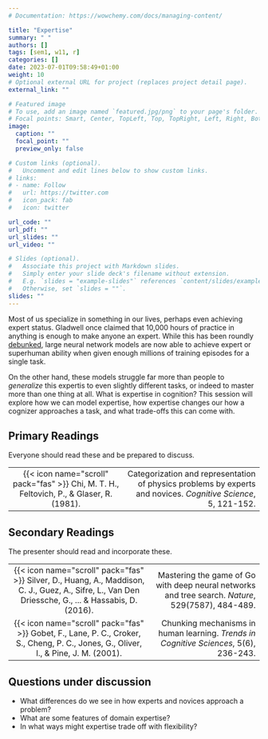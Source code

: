 ```yaml
---
# Documentation: https://wowchemy.com/docs/managing-content/

title: "Expertise"
summary: " "
authors: []
tags: [sem1, w11, r]
categories: []
date: 2023-07-01T09:58:49+01:00
weight: 10
# Optional external URL for project (replaces project detail page).
external_link: ""

# Featured image
# To use, add an image named `featured.jpg/png` to your page's folder.
# Focal points: Smart, Center, TopLeft, Top, TopRight, Left, Right, BottomLeft, Bottom, BottomRight.
image:
  caption: ""
  focal_point: ""
  preview_only: false

# Custom links (optional).
#   Uncomment and edit lines below to show custom links.
# links:
# - name: Follow
#   url: https://twitter.com
#   icon_pack: fab
#   icon: twitter

url_code: ""
url_pdf: ""
url_slides: ""
url_video: ""

# Slides (optional).
#   Associate this project with Markdown slides.
#   Simply enter your slide deck's filename without extension.
#   E.g. `slides = "example-slides"` references `content/slides/example-slides.md`.
#   Otherwise, set `slides = ""`.
slides: ""
---
```


Most of us specialize in something in our lives, perhaps even achieving expert status. Gladwell once claimed that 10,000 hours of practice in anything is enough to make anyone an expert. While this has been roundly [debunked](https://www.6seconds.org/2022/06/20/10000-hour-rule/), large neural network models are now able to achieve expert or superhuman ability when given enough millions of training episodes for a single task.

On the other hand, these models struggle far more than people to *generalize* this expertis to even slightly different tasks, or indeed to master more than one thing at all. What is expertise in cognition? This session will explore how we can model expertise, how expertise changes our how a cognizer approaches a task, and what trade-offs this can come with.


## Primary Readings

Everyone should read these and be prepared to discuss.

|  |  |
|:----:|-----:|
| {{< icon name="scroll" pack="fas" >}} Chi, M. T. H., Feltovich, P., & Glaser, R. (1981). | Categorization and representation of physics problems by experts and novices. *Cognitive Science*, 5, 121-152. |

## Secondary Readings

The presenter should read and incorporate these.

|  |  |
|:----:|-----:|
| {{< icon name="scroll" pack="fas" >}} Silver, D., Huang, A., Maddison, C. J., Guez, A., Sifre, L., Van Den Driessche, G., ... & Hassabis, D. (2016). | Mastering the game of Go with deep neural networks and tree search. *Nature*, 529(7587), 484-489. |
| {{< icon name="scroll" pack="fas" >}} Gobet, F., Lane, P. C., Croker, S., Cheng, P. C., Jones, G., Oliver, I., & Pine, J. M. (2001). | Chunking mechanisms in human learning. *Trends in Cognitive Sciences*, 5(6), 236-243. |

## Questions under discussion

- What differences do we see in how experts and novices approach a problem?
- What are some features of domain expertise?
- In what ways might expertise trade off with flexibility?

